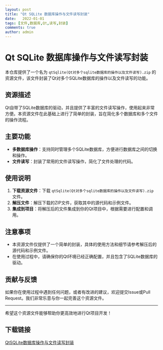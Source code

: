 ```yaml
---
layout: post
title: "Qt SQLite 数据库操作与文件读写封装"
date:   2022-01-01
tags: [文件,数据库,Qt,读写,封装]
comments: true
author: admin
---
```

# Qt SQLite 数据库操作与文件读写封装

本仓库提供了一个名为 `qtSqlite(Qt对多个sqlite数据库的操作以及文件读写).zip` 的资源文件，该文件封装了Qt对多个SQLite数据库的操作以及文件读写的功能。

## 资源描述

Qt自带了SQLite数据库的驱动，并且提供了丰富的文件读写操作，使用起来非常方便。本资源文件在此基础上进行了简单的封装，旨在简化多个数据库和多个文件的操作流程。

## 主要功能

- **多数据库操作**：支持同时管理多个SQLite数据库，方便进行数据库之间的切换和操作。
- **文件读写**：封装了常用的文件读写操作，简化了文件处理的代码。

## 使用说明

1. **下载资源文件**：下载 `qtSqlite(Qt对多个sqlite数据库的操作以及文件读写).zip` 文件。
2. **解压文件**：解压下载的ZIP文件，获取其中的源代码和示例文件。
3. **集成到项目**：将解压后的文件集成到你的Qt项目中，根据需要进行配置和调用。

## 注意事项

- 本资源文件仅提供了一个简单的封装，具体的使用方法和细节请参考解压后的源代码和示例文件。
- 在使用过程中，请确保你的Qt环境已经正确配置，并且包含了SQLite数据库的驱动。

## 贡献与反馈

如果你在使用过程中遇到任何问题，或者有改进的建议，欢迎提交Issue或Pull Request。我们非常乐意与你一起完善这个资源文件。

---

希望这个资源文件能够帮助你更高效地进行Qt项目开发！

## 下载链接

[QtSQLite数据库操作与文件读写封装](https://pan.quark.cn/s/8d262d5af2f5)